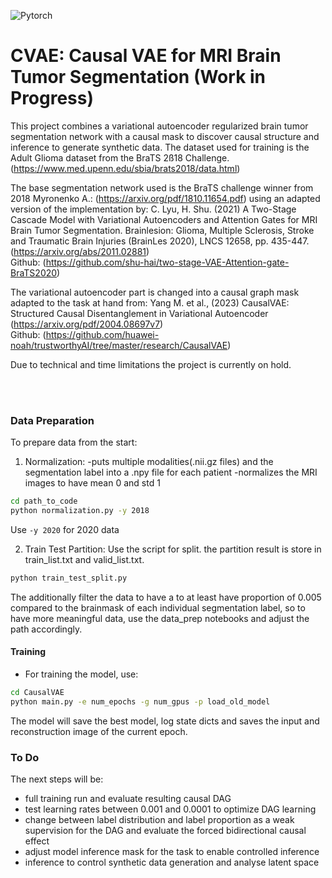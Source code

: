 ![Pytorch](https://img.shields.io/badge/Implemented%20in-Pytorch-red.svg)

# CVAE: Causal VAE for MRI Brain Tumor Segmentation (Work in Progress)

This project combines a variational autoencoder regularized brain tumor segmentation network with a causal mask to discover causal structure and inference to generate synthetic data. The dataset used for training is the Adult Glioma dataset from the BraTS 2ß18 Challenge. (https://www.med.upenn.edu/sbia/brats2018/data.html)


The base segmentation network used is the BraTS challenge winner from 2018 Myronenko A.: (https://arxiv.org/pdf/1810.11654.pdf) using an adapted version of the implementation by: 
C. Lyu, H. Shu. (2021) A Two-Stage Cascade Model with Variational Autoencoders and Attention Gates for MRI Brain Tumor Segmentation. Brainlesion: Glioma, Multiple Sclerosis, Stroke and Traumatic Brain Injuries (BrainLes 2020), LNCS 12658, pp. 435-447. (https://arxiv.org/abs/2011.02881) <br>
Github: (https://github.com/shu-hai/two-stage-VAE-Attention-gate-BraTS2020)

 
The variational autoencoder part is changed into a causal graph mask adapted to the task at hand from:
Yang M. et al., (2023) CausalVAE: Structured Causal Disentanglement in Variational Autoencoder (https://arxiv.org/pdf/2004.08697v7) <br>
Github: (https://github.com/huawei-noah/trustworthyAI/tree/master/research/CausalVAE)

Due to technical and time limitations the project is currently on hold.

<br /><br />




### Data Preparation

To prepare data from the start:
1. Normalization:
-puts multiple modalities(.nii.gz files) and the segmentation label into a .npy file for each patient
-normalizes the MRI images to have mean 0 and std 1

```bash
cd path_to_code
python normalization.py -y 2018
```
Use `-y 2020` for 2020 data

2. Train Test Partition:
Use the script for split. the partition result is store in train_list.txt and valid_list.txt.
```bash
python train_test_split.py
```

The additionally filter the data to have a to at least have proportion of 0.005 compared to the brainmask of each individual segmentation label, so to have more meaningful data, use the data_prep notebooks and adjust the path accordingly.


#### Training
- For training the model, use:
```bash
cd CausalVAE
python main.py -e num_epochs -g num_gpus -p load_old_model
``` 
The model will save the best model, log state dicts and saves the input and reconstruction image of the current epoch.


### To Do

The next steps will be:
- full training run and evaluate resulting causal DAG
- test learning rates between 0.001 and 0.0001 to optimize DAG learning
- change between label distribution and label proportion as a weak supervision for the DAG and evaluate the forced bidirectional causal effect
- adjust model inference mask for the task to enable controlled inference
- inference to control synthetic data generation and analyse latent space
